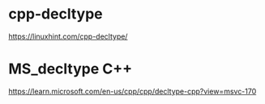 # cpp-decltype

https://linuxhint.com/cpp-decltype/


# MS_decltype C++

https://learn.microsoft.com/en-us/cpp/cpp/decltype-cpp?view=msvc-170